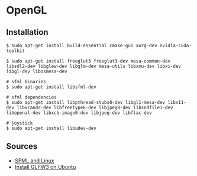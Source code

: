 # OpenGL

## Installation

    $ sudo apt-get install build-essential cmake-gui xorg-dev nvidia-cuda-toolkit

    $ sudo apt-get install freeglut3 freeglut3-dev mesa-common-dev libsdl2-dev libglew-dev libglm-dev mesa-utils libxmu-dev libxi-dev libgl-dev libosmesa-dev

    # sfml binaries
    $ sudo apt-get install libsfml-dev

    # sfml dependencies
    $ sudo apt-get install libpthread-stubs0-dev libgl1-mesa-dev libx11-dev libxrandr-dev libfreetype6-dev libjpeg8-dev libsndfile1-dev libopenal-dev libxcb-image0-dev libjpeg-dev libflac-dev

    # joystick
    $ sudo apt-get install libudev-dev

## Sources

* [SFML and Linux](http://www.sfml-dev.org/tutorials/2.0/start-linux.php)
* [Install GLFW3 on Ubuntu](http://stackoverflow.com/a/17772217)
